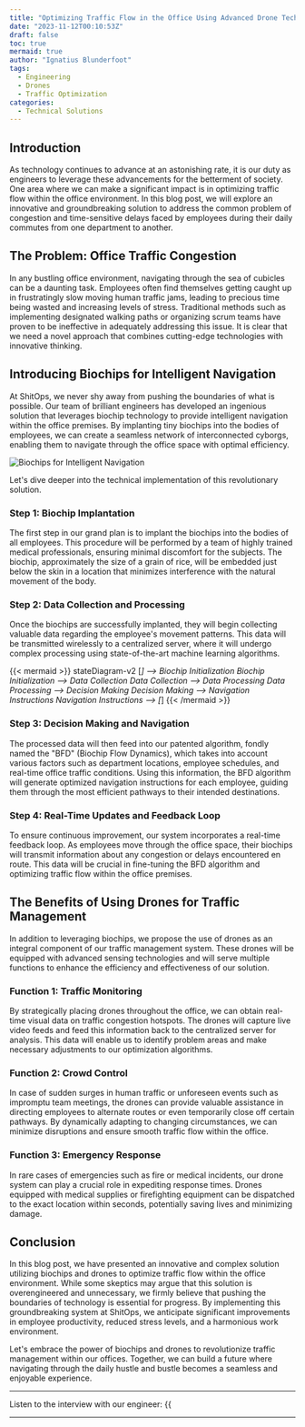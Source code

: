 ```yaml
---
title: "Optimizing Traffic Flow in the Office Using Advanced Drone Technology"
date: "2023-11-12T00:10:53Z"
draft: false
toc: true
mermaid: true
author: "Ignatius Blunderfoot"
tags:
  - Engineering
  - Drones
  - Traffic Optimization
categories:
  - Technical Solutions
---
```


## Introduction

As technology continues to advance at an astonishing rate, it is our duty as engineers to leverage these advancements for the betterment of society. One area where we can make a significant impact is in optimizing traffic flow within the office environment. In this blog post, we will explore an innovative and groundbreaking solution to address the common problem of congestion and time-sensitive delays faced by employees during their daily commutes from one department to another.

## The Problem: Office Traffic Congestion

In any bustling office environment, navigating through the sea of cubicles can be a daunting task. Employees often find themselves getting caught up in frustratingly slow moving human traffic jams, leading to precious time being wasted and increasing levels of stress. Traditional methods such as implementing designated walking paths or organizing scrum teams have proven to be ineffective in adequately addressing this issue. It is clear that we need a novel approach that combines cutting-edge technologies with innovative thinking.

## Introducing Biochips for Intelligent Navigation

At ShitOps, we never shy away from pushing the boundaries of what is possible. Our team of brilliant engineers has developed an ingenious solution that leverages biochip technology to provide intelligent navigation within the office premises. By implanting tiny biochips into the bodies of employees, we can create a seamless network of interconnected cyborgs, enabling them to navigate through the office space with optimal efficiency.

![Biochips for Intelligent Navigation](images/biochips.png)

Let's dive deeper into the technical implementation of this revolutionary solution.

### Step 1: Biochip Implantation

The first step in our grand plan is to implant the biochips into the bodies of all employees. This procedure will be performed by a team of highly trained medical professionals, ensuring minimal discomfort for the subjects. The biochip, approximately the size of a grain of rice, will be embedded just below the skin in a location that minimizes interference with the natural movement of the body.

### Step 2: Data Collection and Processing

Once the biochips are successfully implanted, they will begin collecting valuable data regarding the employee's movement patterns. This data will be transmitted wirelessly to a centralized server, where it will undergo complex processing using state-of-the-art machine learning algorithms.

{{< mermaid >}}
stateDiagram-v2
[*] --> Biochip Initialization
Biochip Initialization --> Data Collection
Data Collection --> Data Processing
Data Processing --> Decision Making
Decision Making --> Navigation Instructions
Navigation Instructions --> [*]
{{< /mermaid >}}

### Step 3: Decision Making and Navigation

The processed data will then feed into our patented algorithm, fondly named the "BFD" (Biochip Flow Dynamics), which takes into account various factors such as department locations, employee schedules, and real-time office traffic conditions. Using this information, the BFD algorithm will generate optimized navigation instructions for each employee, guiding them through the most efficient pathways to their intended destinations.

### Step 4: Real-Time Updates and Feedback Loop

To ensure continuous improvement, our system incorporates a real-time feedback loop. As employees move through the office space, their biochips will transmit information about any congestion or delays encountered en route. This data will be crucial in fine-tuning the BFD algorithm and optimizing traffic flow within the office premises.

## The Benefits of Using Drones for Traffic Management

In addition to leveraging biochips, we propose the use of drones as an integral component of our traffic management system. These drones will be equipped with advanced sensing technologies and will serve multiple functions to enhance the efficiency and effectiveness of our solution.

### Function 1: Traffic Monitoring

By strategically placing drones throughout the office, we can obtain real-time visual data on traffic congestion hotspots. The drones will capture live video feeds and feed this information back to the centralized server for analysis. This data will enable us to identify problem areas and make necessary adjustments to our optimization algorithms.

### Function 2: Crowd Control

In case of sudden surges in human traffic or unforeseen events such as impromptu team meetings, the drones can provide valuable assistance in directing employees to alternate routes or even temporarily close off certain pathways. By dynamically adapting to changing circumstances, we can minimize disruptions and ensure smooth traffic flow within the office.

### Function 3: Emergency Response

In rare cases of emergencies such as fire or medical incidents, our drone system can play a crucial role in expediting response times. Drones equipped with medical supplies or firefighting equipment can be dispatched to the exact location within seconds, potentially saving lives and minimizing damage.

## Conclusion

In this blog post, we have presented an innovative and complex solution utilizing biochips and drones to optimize traffic flow within the office environment. While some skeptics may argue that this solution is overengineered and unnecessary, we firmly believe that pushing the boundaries of technology is essential for progress. By implementing this groundbreaking system at ShitOps, we anticipate significant improvements in employee productivity, reduced stress levels, and a harmonious work environment.

Let's embrace the power of biochips and drones to revolutionize traffic management within our offices. Together, we can build a future where navigating through the daily hustle and bustle becomes a seamless and enjoyable experience.

---

Listen to the interview with our engineer: {{<audio src="https://s3.chaops.de/shitops/podcasts/optimizing-traffic-flow-in-the-office-using-advanced-drone-technology.mp3" class="audio">}}

---